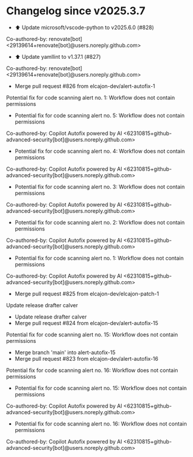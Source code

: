 # Changelog since v2025.3.7
- ⬆️ Update microsoft/vscode-python to v2025.6.0 (#828)

Co-authored-by: renovate[bot] <29139614+renovate[bot]@users.noreply.github.com> 
- ⬆️ Update yamllint to v1.37.1 (#827)

Co-authored-by: renovate[bot] <29139614+renovate[bot]@users.noreply.github.com> 
- Merge pull request #826 from elcajon-dev/alert-autofix-1

Potential fix for code scanning alert no. 1: Workflow does not contain permissions 
- Potential fix for code scanning alert no. 5: Workflow does not contain permissions

Co-authored-by: Copilot Autofix powered by AI <62310815+github-advanced-security[bot]@users.noreply.github.com> 
- Potential fix for code scanning alert no. 4: Workflow does not contain permissions

Co-authored-by: Copilot Autofix powered by AI <62310815+github-advanced-security[bot]@users.noreply.github.com> 
- Potential fix for code scanning alert no. 3: Workflow does not contain permissions

Co-authored-by: Copilot Autofix powered by AI <62310815+github-advanced-security[bot]@users.noreply.github.com> 
- Potential fix for code scanning alert no. 2: Workflow does not contain permissions

Co-authored-by: Copilot Autofix powered by AI <62310815+github-advanced-security[bot]@users.noreply.github.com> 
- Potential fix for code scanning alert no. 1: Workflow does not contain permissions

Co-authored-by: Copilot Autofix powered by AI <62310815+github-advanced-security[bot]@users.noreply.github.com> 
- Merge pull request #825 from elcajon-dev/elcajon-patch-1

Update release drafter calver 
- Update release drafter calver 
- Merge pull request #824 from elcajon-dev/alert-autofix-15

Potential fix for code scanning alert no. 15: Workflow does not contain permissions 
- Merge branch 'main' into alert-autofix-15 
- Merge pull request #823 from elcajon-dev/alert-autofix-16

Potential fix for code scanning alert no. 16: Workflow does not contain permissions 
- Potential fix for code scanning alert no. 15: Workflow does not contain permissions

Co-authored-by: Copilot Autofix powered by AI <62310815+github-advanced-security[bot]@users.noreply.github.com> 
- Potential fix for code scanning alert no. 16: Workflow does not contain permissions

Co-authored-by: Copilot Autofix powered by AI <62310815+github-advanced-security[bot]@users.noreply.github.com> 
